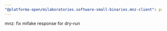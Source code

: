 ```yaml
---
"@platforma-open/milaboratories.software-small-binaries.mnz-client": patch
---
```


mnz: fix mifake response for dry-run
